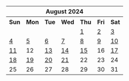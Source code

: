 <table align="center" border="0" cellpadding="0" cellspacing="0" class="month">
 <tr>
  <th class="month" colspan="7">
   August 2024
  </th>
 </tr>
 <tr>
  <th class="sun">
   Sun
  </th>
  <th class="mon">
   Mon
  </th>
  <th class="tue">
   Tue
  </th>
  <th class="wed">
   Wed
  </th>
  <th class="thu">
   Thu
  </th>
  <th class="fri">
   Fri
  </th>
  <th class="sat">
   Sat
  </th>
 </tr>
 <tr>
  <td class="noday">
  </td>
  <td class="noday">
  </td>
  <td class="noday">
  </td>
  <td class="noday">
  </td>
  <td class="thu">
   <a href="20240801.py">
    1
   </a>
  </td>
  <td class="fri">
   <a href="20240802.py">
    2
   </a>
  </td>
  <td class="sat">
   <a href="20240803.py">
    3
   </a>
  </td>
 </tr>
 <tr>
  <td class="sun">
   <a href="20240804.py">
    4
   </a>
  </td>
  <td class="mon">
   <a href="20240805.py">
    5
   </a>
  </td>
  <td class="tue">
   <a href="20240806.py">
    6
   </a>
  </td>
  <td class="wed">
   <a href="20240807.py">
    7
   </a>
  </td>
  <td class="thu">
   <a href="20240808.py">
    8
   </a>
  </td>
  <td class="fri">
   <a href="20240809.py">
    9
   </a>
  </td>
  <td class="sat">
   <a href="20240810.py">
    10
   </a>
  </td>
 </tr>
 <tr>
  <td class="sun">
   <a href="20240811.py">
    11
   </a>
  </td>
  <td class="mon">
   12
  </td>
  <td class="tue">
   <a href="20240813.py">
    13
   </a>
  </td>
  <td class="wed">
   <a href="20240814.py">
    14
   </a>
  </td>
  <td class="thu">
   <a href="20240815.py">
    15
   </a>
  </td>
  <td class="fri">
   16
  </td>
  <td class="sat">
   <a href="20240817.py">
    17
   </a>
  </td>
 </tr>
 <tr>
  <td class="sun">
   <a href="20240818.py">
    18
   </a>
  </td>
  <td class="mon">
   <a href="20240819.py">
    19
   </a>
  </td>
  <td class="tue">
   <a href="20240820.py">
    20
   </a>
  </td>
  <td class="wed">
   <a href="20240821.py">
    21
   </a>
  </td>
  <td class="thu">
   22
  </td>
  <td class="fri">
   23
  </td>
  <td class="sat">
   24
  </td>
 </tr>
 <tr>
  <td class="sun">
   25
  </td>
  <td class="mon">
   26
  </td>
  <td class="tue">
   27
  </td>
  <td class="wed">
   28
  </td>
  <td class="thu">
   29
  </td>
  <td class="fri">
   30
  </td>
  <td class="sat">
   31
  </td>
 </tr>
</table>
